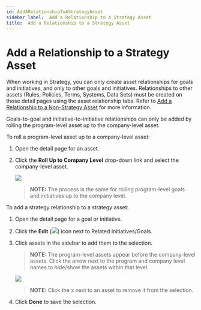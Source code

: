 ```yaml
---
id: AddARelationshipToAStrategyAsset
sidebar_label:  Add a Relationship to a Strategy Asset
title:  Add a Relationship to a Strategy Asset
---
```


# Add a Relationship to a Strategy Asset

When working in Strategy, you can only create asset relationships for
goals and initiatives, and only to other goals and initiatives.
Relationships to other assets (Rules, Policies, Terms, Systems, Data
Sets) must be created on those detail pages using the asset relationship
tabs. Refer to [Add a Relationship to a Non-Strategy
Asset](AddARelationshipToANonStrategyAsset.md) for more information.

Goals-to-goal and initiative-to-initiative relationships can only be
added by rolling the program-level asset up to the company-level asset.

To roll a program-level asset up to a company-level asset:

1.  Open the detail page for an asset.

2.  Click the **Roll Up to Company Level** drop-down link and select the
    company-level asset.
    
    ![](Resources/Images/RollUpGoal.png)
    
    >**NOTE:** The process is the same for rolling program-level goals
    and initiatives up to the company level.

To add a strategy relationship to a strategy asset:

1.  Open the detail page for a goal or initiative.

2.  Click the **Edit**
    (![](Resources/Images/pencil_icon_related_goals.png)) icon next to
    Related Initiatives/Goals.

3.  Click assets in the sidebar to add them to the selection.
    
    >**NOTE:** The program-level assets appear before the company-level
    assets. Click the arrow next to the program and company level names
    to hide/show the assets within that level.
    
    ![](Resources/Images/RelateToStrategyAsset.png)
    
    >**NOTE:** Click the x next to an asset to remove it from the
    selection.

4.  Click **Done** to save the selection.
